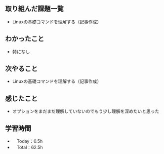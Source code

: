 ## 取り組んだ課題一覧
- Linuxの基礎コマンドを理解する（記事作成）

## わかったこと
- 特になし

## 次やること
- Linuxの基礎コマンドを理解する（記事作成）

## 感じたこと
- オプションをまだまだ理解していないのでもう少し理解を深めたいと思った

## 学習時間
- 　Today：0.5h
- 　Total：62.5h
